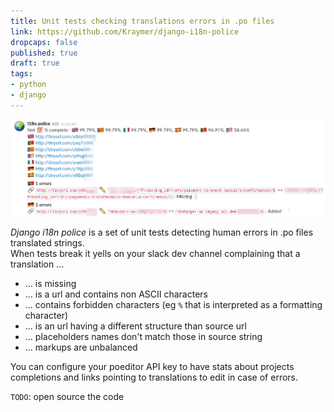 ```yaml
---
title: Unit tests checking translations errors in .po files 
link: https://github.com/Kraymer/django-i18n-police
dropcaps: false
published: true
draft: true
tags:
- python
- django
---
```


![](/public/img/posts/Selection_055.png)

*Django i18n police* is a set of unit tests detecting human errors in .po files translated strings.  
When tests break it yells on your slack dev channel complaining that a translation ...
- ... is missing
- ... is a url and contains non ASCII characters
- ... contains forbidden characters (eg `%` that is interpreted as a formatting character)
- ... is an url having a different structure than source url
- ... placeholders names don't match those in source string 
- ... markups are unbalanced

You can configure your poeditor API key to have stats about projects completions and links pointing to 
translations to edit in case of errors.

`TODO`: open source the code
